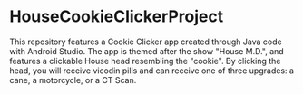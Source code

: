 # HouseCookieClickerProject
 This repository features a Cookie Clicker app created through Java code with Android Studio. The app is themed after the show "House M.D.", and features a clickable House head resembling the "cookie". By clicking the head, you will receive vicodin pills and can receive one of three upgrades: a cane, a motorcycle, or a CT Scan. 
